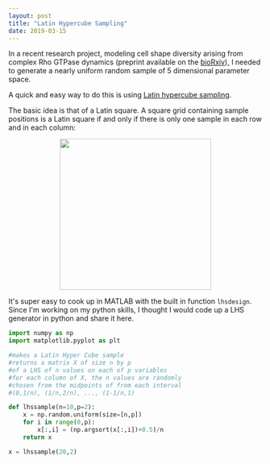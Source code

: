 ```yaml
---
layout: post
title: "Latin Hypercube Sampling"
date: 2019-03-15
---
```


In a recent research project, modeling cell shape diversity arising from complex Rho GTPase dynamics (preprint available on the [bioRxiv]), I needed to generate a nearly uniform random sample of 5 dimensional parameter space.

A quick and easy way to do this is using [Latin hypercube sampling].

[bioRxiv]:https://www.biorxiv.org/content/10.1101/561373v1
[Latin hypercube sampling]:https://en.wikipedia.org/wiki/Latin_hypercube_sampling

The basic idea is that of a Latin square. A square grid containing sample positions is a Latin square if and only if there is only one sample in each row and in each column:
<p align="center">
  <img width="300px" src="{{ site. url }}/images/lhs.png">
</p>

It's super easy to cook up in MATLAB with the built in function `lhsdesign`. Since I'm working on my python skills, I thought I would code up a LHS generator in python and share it here.

[lhsdesign]:https://www.mathworks.com/help/stats/lhsdesign.html

```python
import numpy as np
import matplotlib.pyplot as plt

#makes a Latin Hyper Cube sample
#returns a matrix X of size n by p
#of a LHS of n values on each of p variables
#for each column of X, the n values are randomly
#chosen from the midpoints of from each interval
#(0,1/n), (1/n,2/n), ..., (1-1/n,1)

def lhssample(n=10,p=2):
    x = np.random.uniform(size=[n,p])
    for i in range(0,p):
        x[:,i] = (np.argsort(x[:,i])+0.5)/n
    return x

x = lhssample(20,2)
```
